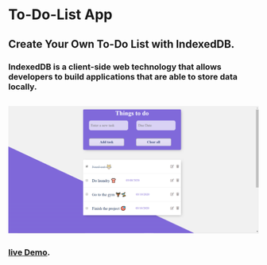 # To-Do-List App
## Create Your Own To-Do List with IndexedDB.
### IndexedDB is a client-side web technology that allows developers to build applications that are able to store data locally.
## ![](https://github.com/ashwaqasiri/To-Do-App/blob/master/img-To-Do%20App.png)
### [live Demo](https://ashwaqasiri.github.io/To-Do-App/).
